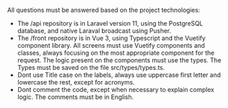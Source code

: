 All questions must be answered based on the project technologies:
- The /api repository is in Laravel version 11, using the PostgreSQL database, and native Laraval broadcast using Pusher.
- The /front repository is in Vue 3, using Typescript and the Vuetify component library. All screens must use Vuetify components and classes, always focusing on the most appropriate component for the request. The logic present on the components must use the types. The Types must be saved on the file src/types/types.ts.
- Dont use Title case on the labels, always use uppercase first letter and lowercase the rest, except for acronyms.
- Dont comment the code, except when necessary to explain complex logic. The comments must be in English.
